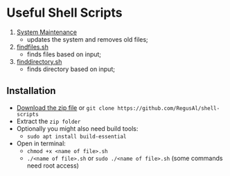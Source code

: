 # Useful Shell Scripts

1. [System Maintenance](https://github.com/RegusAl/shell-scripts/blob/main/System_Maintenance.sh)
   - updates the system and removes old files;
2. [findfiles.sh](https://github.com/RegusAl/shell-scripts/blob/main/findfiles.sh)
   - finds files based on input;
3. [finddirectory.sh](https://github.com/RegusAl/shell-scripts/blob/main/finddirectory.sh)
   - finds directory based on input;

## Installation

- [Download the zip file](https://github.com/RegusAl/shell-scripts/archive/refs/heads/main.zip) or `git clone https://github.com/RegusAl/shell-scripts`
- Extract the `zip folder`
- Optionally you might also need build tools:
  - `sudo apt install build-essential`
- Open in terminal:
  - `chmod +x <name of file>.sh`
  - `./<name of file>.sh` or `sudo ./<name of file>.sh` (some commands need root access)
